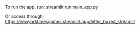 To run the app, run: streamlit run main_app.py

Or access through: https://newyorktimesgames.streamlit.app/letter_boxed_streamlit